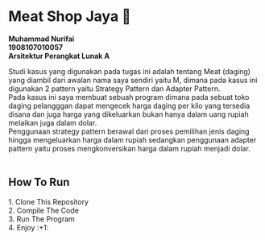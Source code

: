 # Meat Shop Jaya :cut_of_meat:

<b>Muhammad Nurifai</b> <br>
<b>1908107010057</b> <br>
<b>Arsitektur Perangkat Lunak A</b><br>

Studi kasus yang digunakan pada tugas ini adalah tentang Meat (daging) yang diambil dari awalan nama saya sendiri yaitu M, dimana pada kasus ini digunakan 2 pattern yaitu Strategy Pattern dan Adapter Pattern.
<br>
Pada kasus ini saya membuat sebuah program dimana pada sebuat toko daging pelangggan dapat mengecek harga daging per kilo yang tersedia disana dan juga harga yang dikeluarkan bukan hanya dalam uang rupiah melaikan juga dalam dolar.
<br>
Penggunaan strategy pattern berawal dari proses pemilihan jenis daging hingga mengeluarkan harga dalam rupiah sedangkan penggunaan adapter pattern yaitu proses mengkonversikan harga dalam rupiah menjadi dolar.
<br><br>

<h2>How To Run</h2>
1. Clone This Repository <br>
2. Compile The Code <br>
3. Run The Program <br>
4. Enjoy :+1: <br>

